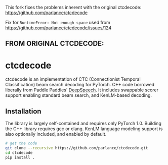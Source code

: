 This fork fixes the problems inherent with the original ctcdecode: https://github.com/parlance/ctcdecode

Fix for ```RuntimeError: Not enough space``` used from https://github.com/parlance/ctcdecode/issues/124

## FROM ORIGINAL CTCDECODE:

# ctcdecode

ctcdecode is an implementation of CTC (Connectionist Temporal Classification) beam search decoding for PyTorch.
C++ code borrowed liberally from Paddle Paddles' [DeepSpeech](https://github.com/PaddlePaddle/DeepSpeech).
It includes swappable scorer support enabling standard beam search, and KenLM-based decoding.

## Installation
The library is largely self-contained and requires only PyTorch 1.0. Building the C++ library requires gcc or clang. KenLM language modeling support is also optionally included, and enabled by default.

```bash
# get the code
git clone --recursive https://github.com/parlance/ctcdecode.git
cd ctcdecode
pip install .
```
